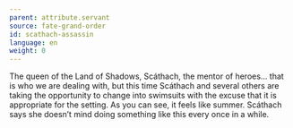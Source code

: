 ```yaml
---
parent: attribute.servant
source: fate-grand-order
id: scathach-assassin
language: en
weight: 0
---
```


The queen of the Land of Shadows, Scáthach, the mentor of heroes… that is who we are dealing with, but this time Scáthach and several others are taking the opportunity to change into swimsuits with the excuse that it is appropriate for the setting.
As you can see, it feels like summer.
Scáthach says she doesn’t mind doing something like this every once in a while.
